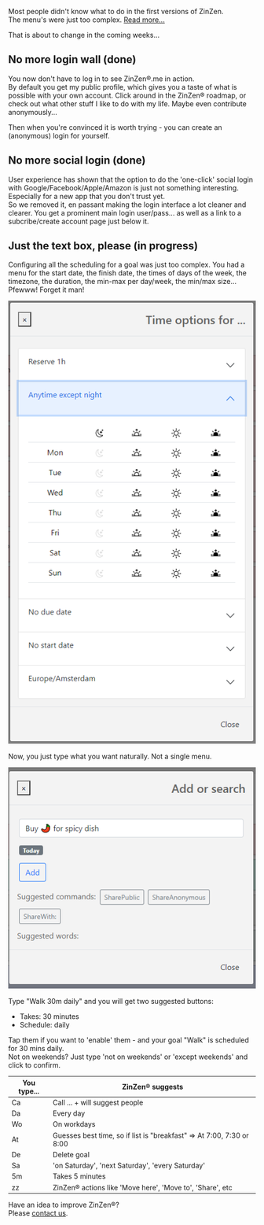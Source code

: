 Most people didn't know what to do in the first versions of ZinZen.  
The menu's were just too complex.  [Read more...](https://blog.zinzen.me/2021/09/17/Make-ZinZen-simple-again.html)

That is about to change in the coming weeks...  

## No more login wall (done)
You now don't have to log in to see ZinZen®.me in action.  
By default you get my public profile, which gives you a taste of what is possible with your own account. Click around in the ZinZen® roadmap, or check out what other stuff I like to do with my life. Maybe even contribute anonymously... 

Then when you're convinced it is worth trying - you can create an (anonymous) login for yourself.

## No more social login (done)
User experience has shown that the option to do the 'one-click' social login with Google/Facebook/Apple/Amazon is just not something interesting. Especially for a new app that you don't trust yet.  
So we removed it, en passant making the login interface a lot cleaner and clearer. You get a prominent main login user/pass... as well as a link to a subcribe/create account page just below it.

## Just the text box, please (in progress)
Configuring all the scheduling for a goal was just too complex. You had a menu for the start date, the finish date, the times of days of the week, the timezone, the duration, the min-max per day/week, the min/max size... Pfewww! Forget it man!  

![image-title-here](/img/complex_time_settings_menu.PNG)

Now, you just type what you want naturally. Not a single menu.  

![image-title-here](/img/simple_menu.PNG)

Type "Walk 30m daily" and you will get two suggested buttons:
- Takes: 30 minutes
- Schedule: daily
  
Tap them if you want to 'enable' them - and your goal "Walk" is scheduled for 30 mins daily.  
Not on weekends? Just type 'not on weekends' or 'except weekends' and click to confirm.

| You type... | ZinZen® suggests                                                       |
| ----------- | --------------------------------------------------------------------- |
| Ca          | Call ... + will suggest people                                        |
| Da          | Every day                                                             |
| Wo          | On workdays                                                           |
| At          | Guesses best time, so if list is "breakfast" => At 7:00, 7:30 or 8:00 |
| De          | Delete goal                                                           |
| Sa          | 'on Saturday', 'next Saturday', 'every Saturday'                      |
| 5m          | Takes 5 minutes                                                       |
| zz          | ZinZen® actions like 'Move here', 'Move to', 'Share', etc              |


Have an idea to improve ZinZen®?  
Please [contact us](https://zinzen.me/contact.html).